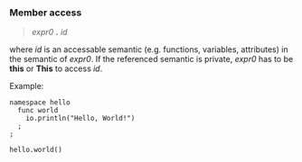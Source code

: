 ### Member access

> *expr0* **.** *id*

where *id* is an accessable semantic (e.g. functions, variables, attributes) in
the semantic of *expr0*. If the referenced semantic is private, *expr0* has to
be **this** or **This** to access *id*.

Example:

```
namespace hello
  func world
    io.println("Hello, World!")
  ;
;

hello.world()
```

